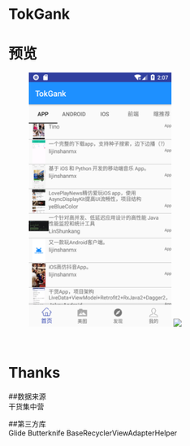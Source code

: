 # TokGank


# 预览

<figure class="half">
	<img src="https://github.com/lunaludu/TokGank/blob/master/app/src/main/res/drawable/Screenshot1540577263.png" witdth="500" height="500" />
	<img src="{{https://github.com/lunaludu/TokGank/blob/master/app/src/main/res/}}"
	<Img src="https://github.com/lunaludu/TokGank/blob/master/app/src/main/res/drawable/Screenshot1540577274.png" witdth="500" height="500" />
</figure>

</br>


# Thanks

##数据来源
</br>
干货集中营
</br>

##第三方库
</br>
Glide
Butterknife
BaseRecyclerViewAdapterHelper
</br>


</br>